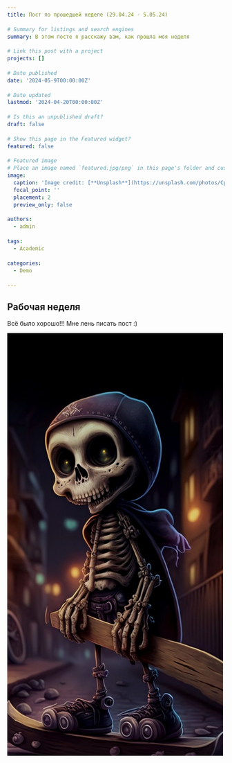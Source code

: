 ```yaml
---
title: Пост по прошедшей неделе (29.04.24 - 5.05.24)

# Summary for listings and search engines
summary: В этом посте я расскажу вам, как прошла моя неделя

# Link this post with a project
projects: []

# Date published
date: '2024-05-9T00:00:00Z'

# Date updated
lastmod: '2024-04-20T00:00:00Z'

# Is this an unpublished draft?
draft: false

# Show this page in the Featured widget?
featured: false

# Featured image
# Place an image named `featured.jpg/png` in this page's folder and customize its options here.
image:
  caption: 'Image credit: [**Unsplash**](https://unsplash.com/photos/CpkOjOcXdUY)'
  focal_point: ''
  placement: 2
  preview_only: false

authors:
  - admin

tags:
  - Academic

categories:
  - Demo

---
```



## Рабочая неделя

Всё было хорошо!!! 
Мне лень писать пост :)

![](картинка.jpg)
